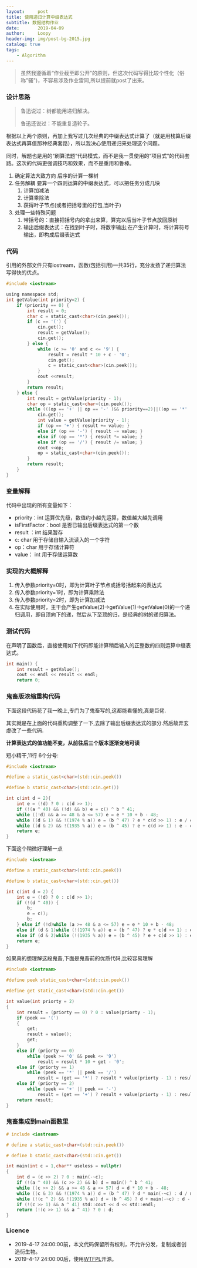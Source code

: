 ```yaml
---
layout:     post
title: 使用递归计算中缀表达式
subtitle: 数据结构作业
date:       2019-04-09
author:     Loopy
header-img: img/post-bg-2015.jpg
catalog: true
tags:
    - Algorithm
---
```


> 虽然我遵循着“作业截至即公开"的原则，但这次代码写得比较个性化（俗称"骚")，不容易涉及作业雷同,所以提前就post了出来。

### 设计思路
> 鲁迅说过：树都能用递归解决。
>
> 鲁迅还说过：不能重复造轮子。

根据以上两个原则，再加上我写过几次经典的中缀表达式计算了（就是用栈算后缀表达式再算值那种经典套路），所以我决心使用递归来处理这个问题。

同时，解题也是用的“刷算法题”代码模式，而不是我一贯使用的“项目式”的代码套路。这次的代码更强调技巧和效果，而不是重用和鲁棒。

1. 确定算法大致方向
   后序的计算一棵树
2. 任务解耦
   要算一个四则运算的中缀表达式，可以把任务分成几块
   1. 计算加减法
   2. 计算乘除法
   3. 获得叶子节点(或者把括号里的打包,当叶子)
3. 处理一些特殊问题
   1. 带括号的：直接把括号内的拿出来算，算完以后当叶子节点放回原树
   2. 输出后缀表达式：在找到叶子时，将数字输出;在产生计算时，将计算符号输出，即构成后缀表达式

### 代码
引用的外部文件只有iostream，函数(包括引用)一共35行，充分发扬了递归算法写得快的优点。

```c
#include <iostream>

using namespace std;
int getValue(int priority=2) {
    if (priority == 0) {
        int result = 0;
        char c = static_cast<char>(cin.peek());
        if (c == '(') {
            cin.get();
            result = getValue();
            cin.get();
        } else {
            while (c >= '0' and c <= '9') {
                result = result * 10 + c - '0';
                cin.get();
                c = static_cast<char>(cin.peek());
            }
            cout <<result;
        }
        return result;
    } else {
        int result = getValue(priority - 1);
        char op = static_cast<char>(cin.peek());
        while (((op == '+' || op == '-' )&& priority==2)||((op == '*' || op == '/' )&& priority==1)) {
            cin.get();
            int value = getValue(priority - 1);
            if (op == '+') { result += value; }
            else if (op == '-') { result -= value; }
            else if (op == '*') { result *= value; }
            else if (op == '/') { result /= value; }
            cout <<op;
            op = static_cast<char>(cin.peek());
        }
        return result;
    }
}
```

### 变量解释
代码中出现的所有变量如下：
 - priority：int 运算优先级，数值约小越先运算，数值越大越先调用
 - isFirstFactor：bool 是否已输出后缀表达式的第一个数
 - result ：int 结果暂存
 - c: char 用于存储自输入流读入的一个字符
 - op：char 用于存储计算符
 - value： int 用于存储运算数

### 实现的大概解释
1. 传入参数priority=0时，即为计算叶子节点或括号括起来的表达式
2. 传入参数priority=1时，即为计算乘除法
3. 传入参数priority=2时，即为计算加减法
4. 在实际使用时，主干会产生getValue(2)->getValue(1)->getValue(0)的一个递归调用，即自顶向下的递，然后从下至顶的归，是经典的树的递归算法。

### 测试代码
在声明了函数后，直接使用如下代码即能计算稍后输入的正整数的四则运算中缀表达式。
``` c
int main() {
    int result = getValue();
    cout << endl << result << endl;
    return 0;
```


### 鬼畜版浓缩重构代码
下面这段代码花了我一晚上,专门为了鬼畜写的,这都能看懂的,真是巨佬.

其实就是在上面的代码重构调整了一下,去除了输出后缀表达式的部分.然后故弄玄虚改了一些代码.

**计算表达式的值功能不变，从前往后三个版本逐渐变地可读**

短小精干,11行 6个分号:

```c
#include <iostream>

#define a static_cast<char>(std::cin.peek())

#define b static_cast<char>(std::cin.get())

int c(int d = 2){
    int e = (!d) ? 0 : c(d >> 1);
    if (!(a ^ 40) && (!d) && b) e = c() ^ b ^ 41;
    while ((!d) && a >= 48 & a <= 57) e = e * 10 + b - 48;
    while ((d & 1) && !(1974 % a)) e = (b ^ 47) ? e * c(d >> 1) : e / c(d >> 1);
    while ((d & 2) && !(1935 % a)) e = (b ^ 45) ? e + c(d >> 1) : e - c(d >> 1);
    return e;
}
```

下面这个稍微好理解一点

```c
#include <iostream>

#define a static_cast<char>(std::cin.peek())

#define b static_cast<char>(std::cin.get())

int c(int d = 2) {
    int e = (!d) ? 0 : c(d >> 1);
    if (!(d ^ 40)) {
        b;
        e = c();
        b;
    } else if (!d)while (a >= 48 & a <= 57) e = e * 10 + b - 48;
    else if (d & 1)while (!(1974 % a)) e = (b ^ 47) ? e * c(d >> 1) : e / c(d >> 1);
    else if (d & 2)while (!(1935 % a)) e = (b ^ 45) ? e + c(d >> 1) : e - c(d >> 1);
    return e;
}
```

如果真的想理解这段鬼畜,下面是鬼畜前的优质代码,比较容易理解

``` c
#include <iostream>

#define peek static_cast<char>(std::cin.peek())

#define get static_cast<char>(std::cin.get())

int value(int priorty = 2)
{
    int result = (priorty == 0) ? 0 : value(priorty - 1);
    if (peek == '(')
    {
        get;
        result = value();
        get;
    }
    else if (priorty == 0)
        while (peek >= '0' && peek <= '9')
            result = result * 10 + get - '0';
    else if (priorty == 1)
        while (peek == '*' || peek == '/')
            result = (get == '*') ? result * value(priorty - 1) : result / value(priorty - 1);
    else if (priorty == 2)
        while (peek == '+' || peek == '-')
            result = (get == '+') ? result + value(priorty - 1) : result - value(priorty - 1);
    return result;
}
```

### 鬼畜集成到main函数里

```c
# include <iostream>

# define a static_cast<char>(std::cin.peek())

# define b static_cast<char>(std::cin.get())

int main(int c = 1,char** useless = nullptr)
{
    int d = (c >> 2) ? 0 : main(-~c);
    if (!(a ^ 40) && (c >> 2) && b) d = main() ^ b ^ 41;
    while ((c >> 2) && a >= 48 & a <= 57) d = d * 10 + b - 48;
    while ((c & 3) && !(1974 % a)) d = (b ^ 47) ? d * main(-~c) : d / main(-~c);
    while (!(c ^ 2) && !(1935 % a)) d = (b ^ 45) ? d + main(-~c) : d - main(-~c);
    if (!(c >> 1) && a ^ 41) std::cout << d << std::endl;
    return (!(c >> 1) && a ^ 41) ? 0 : d;
}
```


### Licence
 - 2019-4-17 24:00:00前，本文代码保留所有权利，不允许分发，复制或者创造衍生物。
 - 2019-4-17 24:00:00后，使用[WTFPL](http://www.wtfpl.net/txt/copying/)开源。
